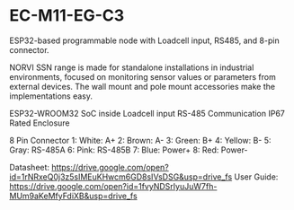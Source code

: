 # EC-M11-EG-C3
ESP32-based programmable node with Loadcell input, RS485, and 8-pin connector.

NORVI SSN range is made for standalone installations in industrial environments, focused on monitoring sensor values or parameters from external devices. 
The wall mount and pole mount accessories make the implementations easy.

ESP32-WROOM32 SoC inside
Loadcell input
RS-485 Communication
IP67 Rated Enclosure

8 Pin Connector
1:   White:   A+
2:   Brown:   A-
3:   Green:   B+
4:   Yellow:  B-
5:   Gray:    RS-485A
6:   Pink:    RS-485B
7:   Blue:    Power+
8:   Red:     Power-

Datasheet:   https://drive.google.com/open?id=1rNRxeQ0j3z5sIMEuKHwcm6GD8sIVsDSG&usp=drive_fs
User Guide:  https://drive.google.com/open?id=1fvyNDSrIyuJuW7fh-MUm9aKeMfyFdiXB&usp=drive_fs
